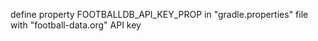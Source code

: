 define property FOOTBALLDB_API_KEY_PROP in "gradle.properties" file with "football-data.org" API key 